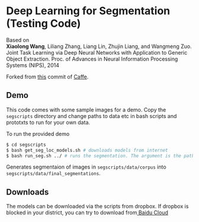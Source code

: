 Deep Learning for Segmentation (Testing Code)
============================================

Based on        
**Xiaolong Wang**, Liliang Zhang, Liang Lin, Zhujin Liang, and Wangmeng Zuo. Joint Task Learning via Deep Neural Networks with Application to Generic Object Extraction. Proc. of Advances in Neural Information Processing Systems (NIPS), 2014

Forked from [this](https://github.com/BVLC/caffe/tree/c18d22eb92488f02c0256a3fe4ac20a8ad827596) 
commit of [Caffe](https://github.com/BVLC/caffe).

Demo
----

This code comes with some sample images for a demo. Copy the `segscripts` directory
and change paths to data etc in bash scripts and prototxts to run for your own data.

To run the provided demo

```bash
$ cd segscripts
$ bash get_seg_loc_models.sh # downloads models from internet
$ bash run_seg.sh ../ # runs the segmentation. The argument is the path to CAFFE
```

Generates segmentaion of images in `segscripts/data/corpus` into `segscripts/data/final_segmentations`.

Downloads
----

The models can be downloaded via the scripts from dropbox. If dropbox is blocked in your district, you can try to download from[ Baidu Cloud ](http://pan.baidu.com/s/1sjyk2Wt)




